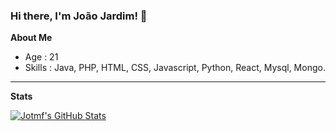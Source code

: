 ### Hi there, I'm João Jardim! 👋

**About Me**

- Age : 21
- Skills : Java, PHP, HTML, CSS, Javascript, Python, React, Mysql, Mongo.
___
**Stats**

<a href="https://github.com/Jotmf">
<img src="https://github-readme-stats.vercel.app/api?username=Jotmf&show_icons=true&count_private=true" alt="Jotmf's GitHub Stats"/>
</a>
